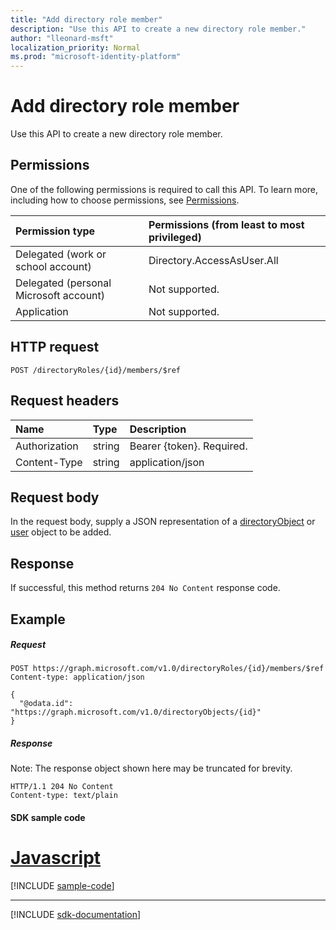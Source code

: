```yaml
---
title: "Add directory role member"
description: "Use this API to create a new directory role member."
author: "lleonard-msft"
localization_priority: Normal
ms.prod: "microsoft-identity-platform"
---
```


# Add directory role member

Use this API to create a new directory role member.

## Permissions
One of the following permissions is required to call this API. To learn more, including how to choose permissions, see [Permissions](/graph/permissions-reference).

|Permission type      | Permissions (from least to most privileged)              |
|:--------------------|:---------------------------------------------------------|
|Delegated (work or school account) | Directory.AccessAsUser.All    |
|Delegated (personal Microsoft account) | Not supported.    |
|Application | Not supported. |

## HTTP request
<!-- { "blockType": "ignored" } -->
```http
POST /directoryRoles/{id}/members/$ref

```
## Request headers
| Name       | Type | Description|
|:---------------|:--------|:----------|
| Authorization  | string  | Bearer {token}. Required. |
| Content-Type  | string  | application/json  |

## Request body
In the request body, supply a JSON representation of a [directoryObject](../resources/directoryobject.md) or [user](../resources/user.md) object to be added.

## Response

If successful, this method returns `204 No Content` response code.

## Example
##### Request

<!-- {
  "blockType": "request",
  "name": "create_directoryobject_from_directoryrole"
}-->
```http
POST https://graph.microsoft.com/v1.0/directoryRoles/{id}/members/$ref
Content-type: application/json

{
  "@odata.id": "https://graph.microsoft.com/v1.0/directoryObjects/{id}"
}
```

##### Response
Note: The response object shown here may be truncated for brevity. 
<!-- {
  "blockType": "response",
  "truncated": true,
  "@odata.type": "microsoft.graph.directoryObject"
} -->
```http
HTTP/1.1 204 No Content
Content-type: text/plain

```
#### SDK sample code

# [Javascript](#tab/javascript)
[!INCLUDE [sample-code](../includes/create_directoryobject_from_directoryrole-Javascript-snippets.md)]

---

[!INCLUDE [sdk-documentation](../includes/snippets_sdk_documentation_link.md)]

<!-- uuid: 8fcb5dbc-d5aa-4681-8e31-b001d5168d79
2015-10-25 14:57:30 UTC -->
<!-- {
  "type": "#page.annotation",
  "description": "Create member",
  "keywords": "",
  "section": "documentation",
  "tocPath": "",
  "suppressions": [
    "Error: /api-reference/v1.0/api/directoryrole-post-members.md:\r\n      BookmarkMissing: '[#tab/javascript](Javascript)'. Did you mean: #javascript (score: 4)"
  ]
}-->
